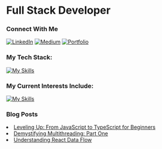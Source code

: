 <h1>Full Stack Developer</h1>

<h3>Connect With Me</h3>
<a href="https://www.linkedin.com/in/wesmith314/" style="display: inline-block;">
    <img src="https://img.shields.io/badge/LinkedIn-0077B5?style=for-the-badge&logo=linkedin&logoColor=white" alt="LinkedIn">
</a>
<a href="https://medium.com/@wesmith314" style="display: inline-block;">
    <img src="https://img.shields.io/badge/Medium-12100E?style=for-the-badge&logo=Portfolio&logoColor=white" alt="Medium">
</a>
<a href="http://wesmith.dev" style="display: inline-block;">
    <img src="https://img.shields.io/badge/PORTFOLIO-orange?style=for-the-badge" alt="Portfolio">
</a>

<h3>My Tech Stack:</h3>

[![My Skills](https://skillicons.dev/icons?i=ts,react,python,postgresql,aws)](https://skillicons.dev)
<h3>My Current Interests Include:</h3>

[![My Skills](https://skillicons.dev/icons?i=nextjs,jest,nodejs,mongodb)](https://skillicons.dev)


<h3>Blog Posts</h3>
<li><a href="https://medium.com/@wesmith314/a-beginners-guide-to-typescript-supercharge-your-javascript-af5489e52c91">Leveling Up: From JavaScript to TypeScript for Beginners</a></li>
<li><a href="https://medium.com/@wesmith314/demystifying-multithreading-part-one-f85f97de7532">Demystifying Multithreading: Part One</a></li>
<li><a href="https://medium.com/@wesmith314/understanding-react-data-flow-2c18fb17f01e">Understanding React Data Flow</a></li>

<!--
**wesmith3/wesmith3** is a ✨ _special_ ✨ repository because its `README.md` (this file) appears on your GitHub profile.

Here are some ideas to get you started:

- 🔭 I’m currently working on ...
- 🌱 I’m currently learning ...
- 👯 I’m looking to collaborate on ...
- 🤔 I’m looking for help with ...
- 💬 Ask me about ...
- 📫 How to reach me: ...
- 😄 Pronouns: ...
- ⚡ Fun fact: ...
-->
